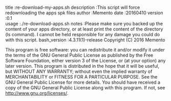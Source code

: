 title           :re-download-my-apps.sh
description     :This script will force redownloading the apps spk files
author		 	 :Memento
date            :20160410
version         :0.1    
usage			 :./re-download-apps.sh
notes           :Please make sure you backed up the content of your apps directory, or at least print the content of the directory (ls command). I cannot be held responsible for any damage you could do with this script.
bash_version    :4.3.11(1)-release
Copyright (C) 2016 Memento

This program is free software: you can redistribute it and/or modify it under the terms of the GNU General Public License as published by the Free Software Foundation, either version 3 of the License, or (at your option) any later version.
This program is distributed in the hope that it will be useful, but WITHOUT ANY WARRANTY; without even the implied warranty of MERCHANTABILITY or FITNESS FOR A PARTICULAR PURPOSE. See the GNU General Public License for more details.
You should have received a copy of the GNU General Public License along with this program. If not, see http://www.gnu.org/licenses/.
